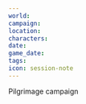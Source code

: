 ```yaml
---
world: 
campaign: 
location: 
characters: 
date: 
game_date: 
tags: 
icon: session-note
---
```

Pilgrimage campaign 